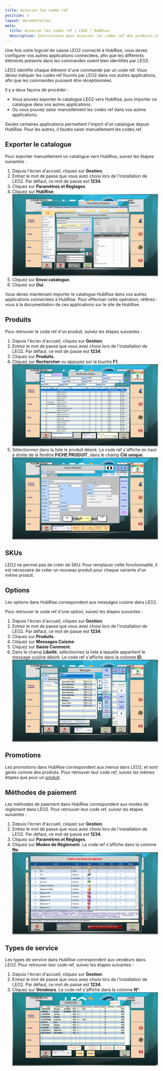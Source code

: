 ```yaml
---
title: Associer les codes ref
position: 3
layout: documentation
meta:
  title: Associer les codes ref | LEO2 | HubRise
  description: Instructions pour associer les codes ref des produits LEO2 avec d'autres applications connectées à HubRise pour la synchronisation des données.
---
```


Une fois votre logiciel de caisse LEO2 connecté à HubRise, vous devez configurer vos autres applications connectées, afin que les différents éléments présents dans les commandes soient bien identifiés par LEO2.

LEO2 identifie chaque élément d'une commande par un code ref. Vous devez indiquer les codes ref fournis par LEO2 dans vos autres applications, afin que les commandes puissent être réceptionnées.

Il y a deux façons de procéder :

- Vous pouvez exporter le catalogue LEO2 vers HubRise, puis importer ce catalogue dans vos autres applications.
- Ou vous pouvez saisir manuellement les codes ref dans vos autres applications.

Seules certaines applications permettent l'import d'un catalogue depuis HubRise. Pour les autres, il faudra saisir manuellement les codes ref.

## Exporter le catalogue

Pour exporter manuellement un catalogue vers HubRise, suivez les étapes suivantes :

1. Depuis l'écran d'accueil, cliquez sur **Gestion**.
1. Entrez le mot de passe que vous avez choisi lors de l'installation de LEO2. Par défaut, ce mot de passe est **1234**.
1. Cliquez sur **Paramètres et Réglages**.
1. Cliquez sur **HubRise**.
   ![Associer les codes ref - Paramètres HubRise](../images/003-fr-leo2-parametres-hubrise.png)
1. Cliquez sur **Envoi catalogue**.
1. Cliquez sur **Oui**.

Vous devez maintenant importer le catalogue HubRise dans vos autres applications connectées à HubRise. Pour effectuer cette opération, référez-vous à la documentation de ces applications sur le site de HubRise.

## Produits

Pour retrouver le code ref d'un produit, suivez les étapes suivantes :

1. Depuis l'écran d'accueil, cliquez sur **Gestion**.
1. Entrez le mot de passe que vous avez choisi lors de l'installation de LEO2. Par défaut, ce mot de passe est **1234**.
1. Cliquez sur **Produits**.
1. Cliquez sur **Rechercher** ou appuyez sur la touche **F1**.
   ![Associer les codes ref - Recherche d'un produit](../images/005-fr-leo2-recherche-produit.png)
1. Sélectionnez dans la liste le produit désiré. Le code ref s'affiche en haut à droite de la fenêtre **FICHE PRODUIT**, dans le champ **Clé unique**.
   ![Associer les codes ref - Détails d'un produit](../images/006-fr-leo2-details-produit.png)

## SKUs

LEO2 ne permet pas de créer de SKU. Pour remplacer cette fonctionnalité, il est nécessaire de créer un nouveau produit pour chaque variante d'un même produit.

## Options

Les options dans HubRise correspondent aux messages cuisine dans LEO2.

Pour retrouver le code ref d'une option, suivez les étapes suivantes :

1. Depuis l'écran d'accueil, cliquez sur **Gestion**.
1. Entrez le mot de passe que vous avez choisi lors de l'installation de LEO2. Par défaut, ce mot de passe est **1234**.
1. Cliquez sur **Produits**.
1. Cliquez sur **Messages Cuisine**.
1. Cliquez sur **Saisie Comment**.
1. Dans le champ **Libellé**, sélectionnez la liste à laquelle appartient le message cuisine désiré. Le code ref s'affiche dans la colonne **ID**.
   ![Associer les codes ref - Messages cuisine](../images/007-fr-leo2-messages-cuisine.png)

## Promotions

Les promotions dans HubRise correspondent aux menus dans LEO2, et sont gérés comme des produits. Pour retrouver leur code ref, suivez les mêmes étapes que pour un [produit](/apps/leo2/associer-codes-ref#produits).

## Méthodes de paiement

Les méthodes de paiement dans HubRise correspondent aux modes de règlement dans LEO2. Pour retrouver leur code ref, suivez les étapes suivantes :

1. Depuis l'écran d'accueil, cliquez sur **Gestion**.
1. Entrez le mot de passe que vous avez choisi lors de l'installation de LEO2. Par défaut, ce mot de passe est **1234**.
1. Cliquez sur **Paramètres et Réglages**.
1. Cliquez sur **Modes de Règlement**. Le code ref s'affiche dans la colonne **No**.
   ![Associer les codes ref - Modes de règlement](../images/008-fr-leo2-modes-reglement.png)

## Types de service

Les types de service dans HubRise correspondent aux vendeurs dans LEO2. Pour retrouver leur code ref, suivez les étapes suivantes :

1. Depuis l'écran d'accueil, cliquez sur **Gestion**.
1. Entrez le mot de passe que vous avez choisi lors de l'installation de LEO2. Par défaut, ce mot de passe est **1234**.
1. Cliquez sur **Vendeurs**. Le code ref s'affiche dans la colonne **N°**.
   ![Associer les codes ref - Vendeurs](../images/013-fr-leo2-vendeurs.png)
